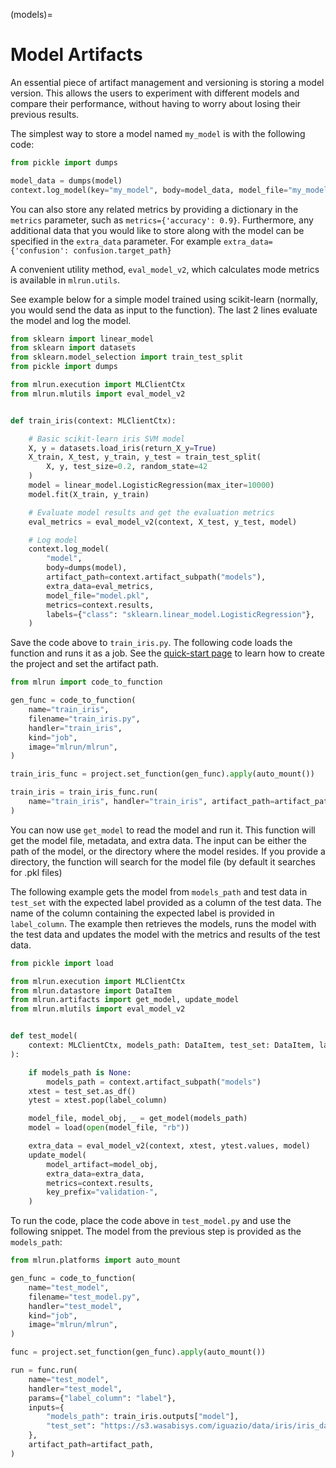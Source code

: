 (models)=
# Model Artifacts

An essential piece of artifact management and versioning is storing a model version. This allows the users to experiment with different models and compare their performance, without having to worry about losing their previous results.

The simplest way to store a model named `my_model` is with the following code:

``` python
from pickle import dumps

model_data = dumps(model)
context.log_model(key="my_model", body=model_data, model_file="my_model.pkl")
```

You can also store any related metrics by providing a dictionary in the `metrics` parameter, such as `metrics={'accuracy': 0.9}`. Furthermore, any additional data that you would like to store along with the model can be specified in the `extra_data` parameter. For example `extra_data={'confusion': confusion.target_path}`

A convenient utility method, `eval_model_v2`, which calculates mode metrics is available in `mlrun.utils`.

See example below for a simple model trained using scikit-learn (normally, you would send the data as input to the function). The last 2 lines evaluate the model and log the model.

``` python
from sklearn import linear_model
from sklearn import datasets
from sklearn.model_selection import train_test_split
from pickle import dumps

from mlrun.execution import MLClientCtx
from mlrun.mlutils import eval_model_v2


def train_iris(context: MLClientCtx):

    # Basic scikit-learn iris SVM model
    X, y = datasets.load_iris(return_X_y=True)
    X_train, X_test, y_train, y_test = train_test_split(
        X, y, test_size=0.2, random_state=42
    )
    model = linear_model.LogisticRegression(max_iter=10000)
    model.fit(X_train, y_train)

    # Evaluate model results and get the evaluation metrics
    eval_metrics = eval_model_v2(context, X_test, y_test, model)

    # Log model
    context.log_model(
        "model",
        body=dumps(model),
        artifact_path=context.artifact_subpath("models"),
        extra_data=eval_metrics,
        model_file="model.pkl",
        metrics=context.results,
        labels={"class": "sklearn.linear_model.LogisticRegression"},
    )
```

Save the code above to `train_iris.py`. The following code loads the function and runs it as a job. See the [quick-start page](quick-start.html#mlrun-setup) to learn how to create the project and set the artifact path. 

``` python
from mlrun import code_to_function

gen_func = code_to_function(
    name="train_iris",
    filename="train_iris.py",
    handler="train_iris",
    kind="job",
    image="mlrun/mlrun",
)

train_iris_func = project.set_function(gen_func).apply(auto_mount())

train_iris = train_iris_func.run(
    name="train_iris", handler="train_iris", artifact_path=artifact_path
)
```

You can now use `get_model` to read the model and run it. This function will get the model file, metadata, and extra data. The input can be either the path of the model, or the directory where the model resides. If you provide a directory, the function will search for the model file (by default it searches for .pkl files)

The following example gets the model from `models_path` and test data in `test_set` with the expected label provided as a column of the test data. The name of the column containing the expected label is provided in `label_column`. The example then retrieves the models, runs the model with the test data and updates the model with the metrics and results of the test data.

``` python
from pickle import load

from mlrun.execution import MLClientCtx
from mlrun.datastore import DataItem
from mlrun.artifacts import get_model, update_model
from mlrun.mlutils import eval_model_v2


def test_model(
    context: MLClientCtx, models_path: DataItem, test_set: DataItem, label_column: str
):

    if models_path is None:
        models_path = context.artifact_subpath("models")
    xtest = test_set.as_df()
    ytest = xtest.pop(label_column)

    model_file, model_obj, _ = get_model(models_path)
    model = load(open(model_file, "rb"))

    extra_data = eval_model_v2(context, xtest, ytest.values, model)
    update_model(
        model_artifact=model_obj,
        extra_data=extra_data,
        metrics=context.results,
        key_prefix="validation-",
    )
```

To run the code, place the code above in `test_model.py` and use the following snippet. The model from the previous step is provided as the `models_path`:

``` python
from mlrun.platforms import auto_mount

gen_func = code_to_function(
    name="test_model",
    filename="test_model.py",
    handler="test_model",
    kind="job",
    image="mlrun/mlrun",
)

func = project.set_function(gen_func).apply(auto_mount())

run = func.run(
    name="test_model",
    handler="test_model",
    params={"label_column": "label"},
    inputs={
        "models_path": train_iris.outputs["model"],
        "test_set": "https://s3.wasabisys.com/iguazio/data/iris/iris_dataset.csv",
    },
    artifact_path=artifact_path,
)
```

